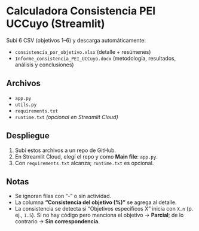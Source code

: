 
# Calculadora Consistencia PEI UCCuyo (Streamlit)

Subí 6 CSV (objetivos 1–6) y descarga automáticamente:
- `consistencia_por_objetivo.xlsx` (detalle + resúmenes)
- `Informe_consistencia_PEI_UCCuyo.docx` (metodología, resultados, análisis y conclusiones)

## Archivos
- `app.py`
- `utils.py`
- `requirements.txt`
- `runtime.txt` *(opcional en Streamlit Cloud)*

## Despliegue
1. Subí estos archivos a un repo de GitHub.
2. En Streamlit Cloud, elegí el repo y como **Main file**: `app.py`.
3. Con `requirements.txt` alcanza; `runtime.txt` es opcional.

## Notas
- Se ignoran filas con “-” o sin actividad.
- La columna **“Consistencia del objetivo (%)”** se agrega al detalle.
- La consistencia se detecta si “Objetivos específicos X” inicia con `X.n` (p. ej., `1.5`). Si no hay código pero menciona el objetivo → **Parcial**; de lo contrario → **Sin correspondencia**.
